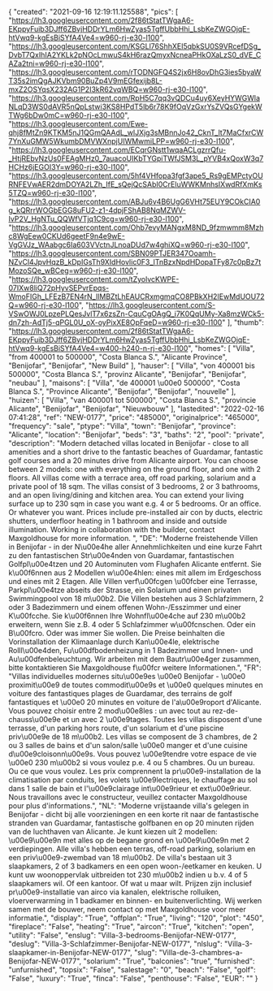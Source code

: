 {
"created": "2021-09-16 12:19:11.125588",
"pics": [
"https://lh3.googleusercontent.com/2f86tStatTWgaA6-EKppyFuib3DJff6ZBvjHDDrYLm6HwZyas5TgffUbbHhi_LsbKeZWGOjqE-htVwq9-kgEsBiSYfA4Ve4=w960-rj-e30-l100",
"https://lh3.googleusercontent.com/KSGLl76ShhXEI5qbkSU0S9VRcefDSg_DvbT7QxIhIA2YKLk2pNOcLmwuS4kH6razQmyxNcneaPHkOXaLzS0_dVE_CAZa2tni=w960-rj-e30-l100",
"https://lh3.googleusercontent.com/rTODNGFQ4S2jx6H8ovDhG3ies5byaWT35s2imQgAJKVbm90BuZp4V9mEGfexijb8L-mxZ2OSYqsX232AG1P2I3kR62vqWBQ=w960-rj-e30-l100",
"https://lh3.googleusercontent.com/RpH5C7qq3vQDCu4uy6XeyHYWGWlaNLqD3WS0dAVR5nQpLstwi3KS8HPdT5lb6r78K9fOqVzGxrYsZVQsGYgekWTWg6bDw0mC=w960-rj-e30-l100",
"https://lh3.googleusercontent.com/Ewe-qhj8fMtZn9KTKM5nJ1QGmQAAdL_wlJXjg3sMBnnJo42_CknT_lt7MaCfxrCW7YnXuGMW5WkumbDMVWXnpjUIWMwmiLPP=w960-rj-e30-l100",
"https://lh3.googleusercontent.com/ECqrGNstt1wqaACLgzrrQfu-_HtjREbvNzUs0FEAgMHz0_7auacoUIKbTYGpiTWfJSM3L_pYVB4xQoxW3q7HCHz6jEGOI3Y=w960-rj-e30-l100",
"https://lh3.googleusercontent.com/5hf4VHfopa3fgf3ape5_Rs9gEMPctyOURNFEVwAER2dmDOYA2LZh_IfE_sQejQcSAbI0CrEluWWKMnhsIXwdRfXmKs5TZQ=w960-rj-e30-l100",
"https://lh3.googleusercontent.com/ABJu6v4B6UgG6VHt75EUY9COkCIA0g_kQRrrWOGbEGG8uFU2-z1-4dpjFShAB8NqMZWV-IvP2V_HgNTu_QQWfVTjq1C9cg=w960-rj-e30-l100",
"https://lh3.googleusercontent.com/Ohb7evyMANgxM8ND_9fzmwmm8Mzhc8WgEew0CKUd6geetF9n4e9wE-VgGVJz_WAabgc6Ia603VVctnJLnoaDUd7w4ghiXQ=w960-rj-e30-l100",
"https://lh3.googleusercontent.com/SBN09PTJER347Ooamh-NZvCl4JpvHqzB_kDpIGsTh9XIdHovlic0F3_lTnBzxNpdHDopaTFy87c0pBz7tMozoSQe_wBCeg=w960-rj-e30-l100",
"https://lh3.googleusercontent.com/tZyolvcKWPE-07IXw8liQ72pHyvSEPvrEpqs-WmoFIGh_LFEzB7EN4rN_IlMBZtLhEAUCRxmgmqCO8PBkXH2IEwMdUOU72Q=w960-rj-e30-l100",
"https://lh3.googleusercontent.com/S-VSwOWJ0LpzePLQesJvlT7x6zsZn-CquCgOAgQ_i7K0QqUMy-Xa8mzWCk5-dn7zh-AdTj5-qPGL0U_oX-oyPixXE8OpFqeD=w960-rj-e30-l100"
],
"thumb": "https://lh3.googleusercontent.com/2f86tStatTWgaA6-EKppyFuib3DJff6ZBvjHDDrYLm6HwZyas5TgffUbbHhi_LsbKeZWGOjqE-htVwq9-kgEsBiSYfA4Ve4=w400-h240-n-rj-e30-l100",
"homes": [
"Villa",
"from 400001 to 500000",
"Costa Blanca S.",
"Alicante Province",
"Benijofar",
"Benijofar",
"New Build"
],
"hauser": [
"Villa",
"von 400001 bis 500000",
"Costa Blanca S.",
"provinz Alicante",
"Benijofar",
"Benijofar",
"neubau"
],
"maisons": [
"Villa",
"de 400001 \u00e0 500000",
"Costa Blanca S.",
"Province Alicante",
"Benijofar",
"Benijofar",
"nouvelle"
],
"huizen": [
"Villa",
"van 400001 tot 500000",
"Costa Blanca S.",
"provincie Alicante",
"Benijofar",
"Benijofar",
"Nieuwbouw"
],
"lastedited": "2022-02-16 07:41:28",
"ref": "NEW-0177",
"price": "485000",
"originalprice": "465000",
"frequency": "sale",
"ptype": "Villa",
"town": "Benijofar",
"province": "Alicante",
"location": "Benijofar",
"beds": "3",
"baths": "2",
"pool": "private",
"description": "Modern detached villas located in Benijofar - close to all amenities and a short drive to the fantastic beaches of Guardamar, fantastic golf courses and a 20 minutes drive from Alicante airport.  You can choose between 2 models: one with everything on the ground floor, and one with 2 floors.  All villas come with a terrace area, off road parking, solarium and a private pool of 18 sqm.  The villas consist of 3 bedrooms, 2 or 3 bathrooms, and an open living/dining and kitchen area. You can extend your living surface up to 230 sqm in case you want  e.g. 4 or 5 bedrooms. Or an office. Or whatever you want. Prices include pre-installed air con by ducts, electric shutters, underfloor heating in 1 bathroom and inside and outside illumination.  Working in collaboration with the builder, contact Maxgoldhouse for more information.   ",
"DE": "Moderne freistehende Villen in Benijofar - in der N\u00e4he aller Annehmlichkeiten und eine kurze Fahrt zu den fantastischen Str\u00e4nden von Guardamar, fantastischen Golfpl\u00e4tzen und 20 Autominuten vom Flughafen Alicante entfernt. Sie k\u00f6nnen aus 2 Modellen w\u00e4hlen: eines mit allem im Erdgeschoss und eines mit 2 Etagen. Alle Villen verf\u00fcgen \u00fcber eine Terrasse, Parkpl\u00e4tze abseits der Strasse, ein Solarium und einen privaten Swimmingpool von 18 m\u00b2. Die Villen bestehen aus 3 Schlafzimmern, 2 oder 3 Badezimmern und einem offenen Wohn-/Esszimmer und einer K\u00fcche. Sie k\u00f6nnen Ihre Wohnfl\u00e4che auf 230 m\u00b2 erweitern, wenn Sie z.B. 4 oder 5 Schlafzimmer w\u00fcnschen. Oder ein B\u00fcro. Oder was immer Sie wollen. Die Preise beinhalten die Vorinstallation der Klimaanlage durch Kan\u00e4le, elektrische Rolll\u00e4den, Fu\u00dfbodenheizung in 1 Badezimmer und Innen- und Au\u00dfenbeleuchtung. Wir arbeiten mit dem Bautr\u00e4ger zusammen, bitte kontaktieren Sie Maxgoldhouse f\u00fcr weitere Informationen.",
"FR": "Villas individuelles modernes situ\u00e9es \u00e0 Benijofar - \u00e0 proximit\u00e9 de toutes commodit\u00e9s et \u00e0 quelques minutes en voiture des fantastiques plages de Guardamar, des terrains de golf fantastiques et \u00e0 20 minutes en voiture de l'a\u00e9roport d'Alicante. Vous pouvez choisir entre 2 mod\u00e8les : un avec tout au rez-de-chauss\u00e9e et un avec 2 \u00e9tages. Toutes les villas disposent d'une terrasse, d'un parking hors route, d'un solarium et d'une piscine priv\u00e9e de 18 m\u00b2. Les villas se composent de 3 chambres, de 2 ou 3 salles de bains et d'un salon/salle \u00e0 manger et d'une cuisine d\u00e9cloisonn\u00e9s. Vous pouvez \u00e9tendre votre espace de vie \u00e0 230 m\u00b2 si vous voulez p.e. 4 ou 5 chambres. Ou un bureau. Ou ce que vous voulez. Les prix comprennent la pr\u00e9-installation de la climatisation par conduits, les volets \u00e9lectriques, le chauffage au sol dans 1 salle de bain et l'\u00e9clairage int\u00e9rieur et ext\u00e9rieur. Nous travaillons avec le constructeur, veuillez contacter Maxgoldhouse pour plus d'informations.",
"NL": "Moderne vrijstaande villa's gelegen in Benijofar - dicht bij alle voorzieningen en een korte rit naar de fantastische stranden van Guardamar, fantastische golfbanen en op 20 minuten rijden van de luchthaven van Alicante. Je kunt kiezen uit 2 modellen: \u00e9\u00e9n met alles op de begane grond en \u00e9\u00e9n met 2 verdiepingen. Alle villa's hebben een terras, off-road parking, solarium en een priv\u00e9-zwembad van 18 m\u00b2. De villa's bestaan uit 3 slaapkamers, 2 of 3 badkamers en een open woon-/eetkamer en keuken. U kunt uw woonoppervlak uitbreiden tot 230 m\u00b2 indien u b.v. 4 of 5 slaapkamers wil. Of een kantoor. Of wat u maar wilt. Prijzen zijn inclusief pr\u00e9-installatie van airco via kanalen, elektrische rolluiken, vloerverwarming in 1 badkamer en binnen- en buitenverlichting. Wij werken samen met de bouwer, neem contact op met Maxgoldhouse voor meer informatie.",
"display": "True",
"offplan": "True",
"living": "120",
"plot": "450",
"fireplace": "False",
"heating": "True",
"aircon": "True",
"kitchen": "open",
"utility": "False",
"enslug": "Villa-3-bedrooms-Benijofar-NEW-0177",
"deslug": "Villa-3-Schlafzimmer-Benijofar-NEW-0177",
"nlslug": "Villa-3-slaapkamer-in-Benijofar-NEW-0177",
"slug": "Villa-de-3-chambres-a-Benijofar-NEW-0177",
"solarium": "True",
"balconies": "true",
"furnished": "unfurnished",
"topsix": "False",
"salestage": "0",
"beach": "False",
"golf": "False",
"luxury": "True",
"finca": "False",
"penthouse": "False",
"EUR": ""
}